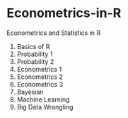 # Econometrics-in-R
Econometrics and Statistics in R

1. Basics of R
2. Probability 1
3. Probability 2
4. Econometrics 1
5. Econometrics 2
6. Econometrics 3
7. Bayesian
8. Machine Learning
9. Big Data Wrangling

